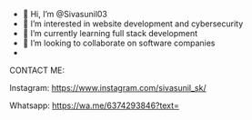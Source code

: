 - 👋 Hi, I’m @Sivasunil03
- 👀 I’m interested in website development and cybersecurity
- 🌱 I’m currently learning full stack development
- 💞️ I’m looking to collaborate on software companies
-    
CONTACT ME:

Instagram: https://www.instagram.com/sivasunil_sk/

Whatsapp: https://wa.me/6374293846?text=

<!---
Sivasunil03/Sivasunil03 is a ✨ special ✨ repository because its `README.md` (this file) appears on your GitHub profile.
You can click the Preview link to take a look at your changes.
--->
